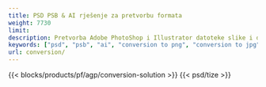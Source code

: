 ```yaml
---
title: PSD PSB & AI rješenje za pretvorbu formata
weight: 7730
limit: 
description: Pretvorba Adobe PhotoShop i Illustrator datoteke slike i druge formate
keywords: ["psd", "psb", "ai", "conversion to png", "conversion to jpg", "conversion to pdf", "convert to gif", "convert to bmp", "convert to tiff"]
url: conversion/
---
```


{{< blocks/products/pf/agp/conversion-solution >}} 
{{< psd/tize >}}
